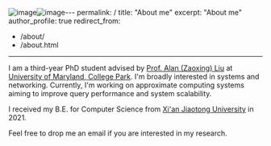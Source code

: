 ![image](https://github.com/zzylol/zzylol.github.io/assets/50204836/b752b4b4-65ba-4cf4-b2d8-d03628b2ce2e)![image](https://github.com/zzylol/zzylol.github.io/assets/50204836/312d8168-da6a-4126-abc5-616df7da86a5)---
permalink: /
title: "About me"
excerpt: "About me"
author_profile: true
redirect_from: 
  - /about/
  - /about.html
---

I am a third-year PhD student advised by [Prof. Alan (Zaoxing) Liu](https://zaoxing.github.io/) at [University of Maryland, College Park](https://umd.edu/). I'm broadly interested in systems and networking. Currently, I'm working on approximate computing systems aiming to improve query performance and system scalability. 

I received my B.E. for Computer Science from [Xi'an Jiaotong University](http://en.xjtu.edu.cn/) in 2021. 

Feel free to drop me an email if you are interested in my research.






